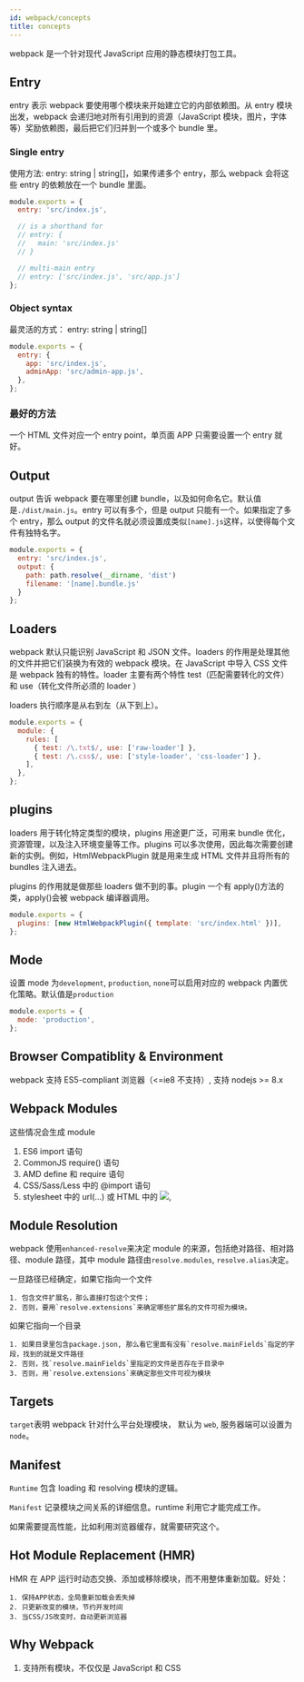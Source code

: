 ```yaml
---
id: webpack/concepts
title: concepts
---
```


webpack 是一个针对现代 JavaScript 应用的静态模块打包工具。

## Entry

entry 表示 webpack 要使用哪个模块来开始建立它的内部依赖图。从 entry 模块出发，webpack 会递归地对所有引用到的资源（JavaScript 模块，图片，字体等）奖励依赖图，最后把它们归并到一个或多个 bundle 里。

### Single entry

使用方法: entry: string | string[]，如果传递多个 entry，那么 webpack 会将这些 entry 的依赖放在一个 bundle 里面。

```javascript
module.exports = {
  entry: 'src/index.js',

  // is a shorthand for
  // entry: {
  //   main: 'src/index.js'
  // }

  // multi-main entry
  // entry: ['src/index.js', 'src/app.js']
};
```

### Object syntax

最灵活的方式： entry: <entryChunkName> string | <entryChunkName> string[]

```javascript
module.exports = {
  entry: {
    app: 'src/index.js',
    adminApp: 'src/admin-app.js',
  },
};
```

### 最好的方法

一个 HTML 文件对应一个 entry point，单页面 APP 只需要设置一个 entry 就好。

## Output

output 告诉 webpack 要在哪里创建 bundle，以及如何命名它。默认值是`./dist/main.js`。entry 可以有多个，但是 output 只能有一个。如果指定了多个 entry，那么 output 的文件名就必须设置成类似`[name].js`这样，以使得每个文件有独特名字。

```javascript
module.exports = {
  entry: 'src/index.js',
  output: {
    path: path.resolve(__dirname, 'dist')
    filename: '[name].bundle.js'
  }
};
```

## Loaders

webpack 默认只能识别 JavaScript 和 JSON 文件。loaders 的作用是处理其他的文件并把它们装换为有效的 webpack 模块。在 JavaScript 中导入 CSS 文件是 webpack 独有的特性。loader 主要有两个特性 test（匹配需要转化的文件）和 use（转化文件所必须的 loader ）

loaders 执行顺序是从右到左（从下到上）。

```javascript
module.exports = {
  module: {
    rules: [
      { test: /\.txt$/, use: ['raw-loader'] },
      { test: /\.css$/, use: ['style-loader', 'css-loader'] },
    ],
  },
};
```

## plugins

loaders 用于转化特定类型的模块，plugins 用途更广泛，可用来 bundle 优化，资源管理，以及注入环境变量等工作。plugins 可以多次使用，因此每次需要创建新的实例。例如，HtmlWebpackPlugin 就是用来生成 HTML 文件并且将所有的 bundles 注入进去。

plugins 的作用就是做那些 loaders 做不到的事。plugin 一个有 apply()方法的类，apply()会被 webpack 编译器调用。

```javascript
module.exports = {
  plugins: [new HtmlWebpackPlugin({ template: 'src/index.html' })],
};
```

## Mode

设置 mode 为`development`, `production`, `none`可以启用对应的 webpack 内置优化策略。默认值是`production`

```javascript
module.exports = {
  mode: 'production',
};
```

## Browser Compatiblity & Environment

webpack 支持 ES5-compliant 浏览器（<=ie8 不支持）, 支持 nodejs >= 8.x

## Webpack Modules

这些情况会生成 module

1. ES6 import 语句
2. CommonJS require() 语句
3. AMD define 和 require 语句
4. CSS/Sass/Less 中的 @import 语句
5. stylesheet 中的 url(...) 或 HTML 中的 <img src=...>, <link href=...>

## Module Resolution

webpack 使用`enhanced-resolve`来决定 module 的来源，包括绝对路径、相对路径、module 路径，其中 module 路径由`resolve.modules`, `resolve.alias`决定。

一旦路径已经确定，如果它指向一个文件

    1. 包含文件扩展名，那么直接打包这个文件；
    2. 否则，要用`resolve.extensions`来确定哪些扩展名的文件可视为模块。

如果它指向一个目录

    1. 如果目录里包含package.json, 那么看它里面有没有`resolve.mainFields`指定的字段，找到的就是文件路径
    2. 否则，找`resolve.mainFields`里指定的文件是否存在于目录中
    3. 否则，用`resolve.extensions`来确定那些文件可视为模块

## Targets

`target`表明 webpack 针对什么平台处理模块， 默认为 `web`, 服务器端可以设置为 `node`。

## Manifest

`Runtime` 包含 loading 和 resolving 模块的逻辑。

`Manifest` 记录模块之间关系的详细信息。runtime 利用它才能完成工作。

如果需要提高性能，比如利用浏览器缓存，就需要研究这个。

## Hot Module Replacement (HMR)

HMR 在 APP 运行时动态交换、添加或移除模块，而不用整体重新加载。好处：

    1. 保持APP状态，全局重新加载会丢失掉
    2. 只更新改变的模块，节约开发时间
    3. 当CSS/JS改变时，自动更新浏览器

## Why Webpack

1. 支持所有模块，不仅仅是 JavaScript 和 CSS
